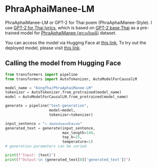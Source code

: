 # PhraAphaiManee-LM 

PhraAphaiManee-LM or GPT-2 for Thai poem (PhraAphaiManee-Style).
I use [GPT-2 for Thai lyrics](https://huggingface.co/tupleblog/generate-thai-lyrics), 
which is based on [GPT-2 base Thai](https://huggingface.co/flax-community/gpt2-base-thai) as a pre-trained model for 
[PhraAphaiManee (พระอภัยมณี)](https://vajirayana.org/%e0%b8%9e%e0%b8%a3%e0%b8%b0%e0%b8%ad%e0%b8%a0%e0%b8%b1%e0%b8%a2%e0%b8%a1%e0%b8%93%e0%b8%b5) dataset.

You can access the model via Hugging Face at [this link](https://huggingface.co/Kongfha/PhraAphaiManee-LM), To try out the deployed model, please visit [this link](https://kongfha-phraaphaimanee-generation.hf.space).

## Calling the model from Hugging Face
``` py
from transformers import pipeline
from transformers import AutoTokenizer, AutoModelForCausalLM

model_name = "Kongfha/PhraAphaiManee-LM"
tokenizer = AutoTokenizer.from_pretrained(model_name)
model = AutoModelForCausalLM.from_pretrained(model_name)

generate = pipeline("text-generation",
                    model=model,
                    tokenizer=tokenizer)

input_sentence = "๏ สัมผัสเส้นขอบฟ้าชลาลัย"
generated_text = generate(input_sentence,
                          max_length=140,
                          top_k=25,
                          temperature=1)
# generation parameters can be varied 

print(f"Input: {text}")
print(f"Output:\n {generated_text[0]['generated_text']}")
```
